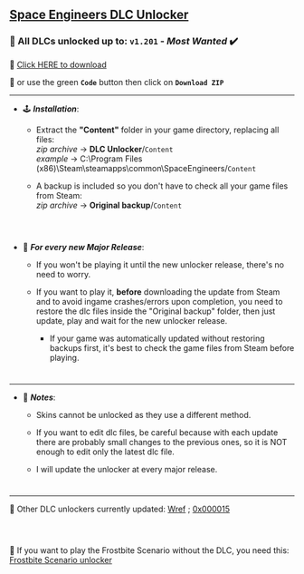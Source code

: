 ## [Space Engineers DLC Unlocker](https://github.com/Lamer87/Space_Engineers_DLC_unlocker#space-engineers-dlc-unlocker)

### 🚀 All DLCs unlocked up to: `v1.201` - *Most Wanted* ✔️

💾 [Click HERE to download](https://github.com/Lamer87/Space_Engineers_DLC_unlocker/archive/refs/heads/main.zip)

💾 or use the green **`Code`** button then click on **`Download ZIP`**

---
- 🕹️ ***Installation***:

  - Extract the **"Content"** folder in your game directory, replacing all files:  
*zip archive* -> **DLC Unlocker**/`Content`  
*example* -> C:\Program Files (x86)\Steam\steamapps\common\SpaceEngineers/`Content`  

  - A backup is included so you don't have to check all your game files from Steam:  
*zip archive* -> **Original backup**/`Content`  

[<img src="https://i.ibb.co/h7hwpbn/Empty-png.png" width="10"/>](https://github.com/Lamer87/Space_Engineers_DLC_unlocker)
---
- 🔄 ***For every new Major Release***:

  - If you won't be playing it until the new unlocker release, there's no need to worry.  

  - If you want to play it, **before** downloading the update from Steam and to avoid ingame crashes/errors upon completion, you need to restore the dlc files inside the "Original backup" folder, then just update, play and wait for the new unlocker release.  

    - If your game was automatically updated without restoring backups first, it's best to check the game files from Steam before playing.  

[<img src="https://i.ibb.co/h7hwpbn/Empty-png.png" width="10"/>](https://github.com/Lamer87/Space_Engineers_DLC_unlocker)

---

- 📜 ***Notes***:

  - Skins cannot be unlocked as they use a different method.  

  - If you want to edit dlc files, be careful because with each update there are probably small changes to the previous ones, so it is NOT enough to edit only the latest dlc file.  

   - I will update the unlocker at every major release.  

[<img src="https://i.ibb.co/h7hwpbn/Empty-png.png" width="10"/>](https://github.com/Lamer87/Space_Engineers_DLC_unlocker)

---

📌 Other DLC unlockers currently updated: [Wref](https://github.com/wrefgtzweve/SpaceEngineersDLCUnlocker) ; [0x000015](https://github.com/0x000015/SpaceEngineers-DLC-Bypass)  
<!-- Not updated: [AdrianOkay](https://github.com/AdrianOkay/SpaceEngineersDLC-Unlocker) -->

[<img src="https://i.ibb.co/h7hwpbn/Empty-png.png" width="10"/>](https://github.com/Lamer87/Space_Engineers_DLC_unlocker)
---
🧊 If you want to play the Frostbite Scenario without the DLC, you need this: [Frostbite Scenario unlocker](https://github.com/Lamer87/Space-Engineers-Frostbite-Scenario-Unlocker)  
[<img src="https://i.ibb.co/h7hwpbn/Empty-png.png" width="10"/>](https://github.com/Lamer87/Space_Engineers_DLC_unlocker)




<!-- -->

<!-- useless code to use occasionally: -->

<!--  escluse freccette, copiare da qui># UPDATING - PLEASE WAIT!
# just few minutes and the unlocker is ready!
# or take a look at the other unlockers here:
## [Wref](https://github.com/wrefgtzweve/SpaceEngineersDLCUnlocker) ; [0x000015](https://github.com/0x000015/SpaceEngineers-DLC-Bypass)
# 
# 
# 
<fino a qui, incollare all'inizio.  -->

<!-- [<img src="https://i.ibb.co/JxM2nh7/Donwload-button-png-LITE.png" width="175"/>](https://github.com/Lamer87/Space_Engineers_DLC_unlocker/archive/refs/heads/main.zip) -->

<!-- [<img src="https://i.ibb.co/QMrP5yL/SEmw-lol.jpg" width="250"/>](https://youtu.be/dQw4w9WgXcQ)  
(sorry for this) -->

<!-- - [ ] \square to select -->
